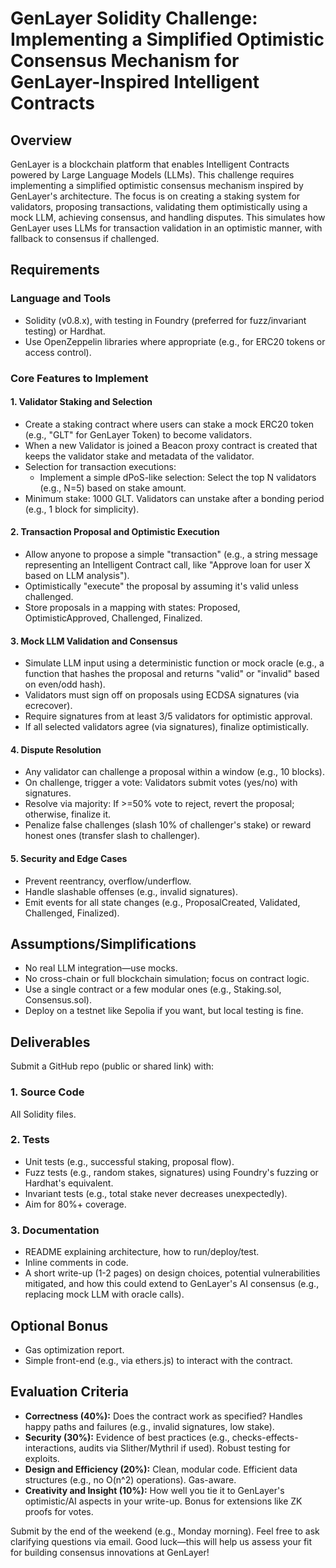 # GenLayer Solidity Challenge: Implementing a Simplified Optimistic Consensus Mechanism for GenLayer-Inspired Intelligent Contracts

## Overview

GenLayer is a blockchain platform that enables Intelligent Contracts powered by Large Language Models (LLMs). This challenge requires implementing a simplified optimistic consensus mechanism inspired by GenLayer's architecture. The focus is on creating a staking system for validators, proposing transactions, validating them optimistically using a mock LLM, achieving consensus, and handling disputes. This simulates how GenLayer uses LLMs for transaction validation in an optimistic manner, with fallback to consensus if challenged.

## Requirements

### Language and Tools
- Solidity (v0.8.x), with testing in Foundry (preferred for fuzz/invariant testing) or Hardhat.
- Use OpenZeppelin libraries where appropriate (e.g., for ERC20 tokens or access control).

### Core Features to Implement

#### 1. Validator Staking and Selection
- Create a staking contract where users can stake a mock ERC20 token (e.g., "GLT" for GenLayer Token) to become validators.
- When a new Validator is joined a Beacon proxy contract is created that keeps the validator stake and metadata of the validator.
- Selection for transaction executions:
  - Implement a simple dPoS-like selection: Select the top N validators (e.g., N=5) based on stake amount.
- Minimum stake: 1000 GLT. Validators can unstake after a bonding period (e.g., 1 block for simplicity).

#### 2. Transaction Proposal and Optimistic Execution
- Allow anyone to propose a simple "transaction" (e.g., a string message representing an Intelligent Contract call, like "Approve loan for user X based on LLM analysis").
- Optimistically "execute" the proposal by assuming it's valid unless challenged.
- Store proposals in a mapping with states: Proposed, OptimisticApproved, Challenged, Finalized.

#### 3. Mock LLM Validation and Consensus
- Simulate LLM input using a deterministic function or mock oracle (e.g., a function that hashes the proposal and returns "valid" or "invalid" based on even/odd hash).
- Validators must sign off on proposals using ECDSA signatures (via ecrecover).
- Require signatures from at least 3/5 validators for optimistic approval.
- If all selected validators agree (via signatures), finalize optimistically.

#### 4. Dispute Resolution
- Any validator can challenge a proposal within a window (e.g., 10 blocks).
- On challenge, trigger a vote: Validators submit votes (yes/no) with signatures.
- Resolve via majority: If >=50% vote to reject, revert the proposal; otherwise, finalize it.
- Penalize false challenges (slash 10% of challenger's stake) or reward honest ones (transfer slash to challenger).

#### 5. Security and Edge Cases
- Prevent reentrancy, overflow/underflow.
- Handle slashable offenses (e.g., invalid signatures).
- Emit events for all state changes (e.g., ProposalCreated, Validated, Challenged, Finalized).

## Assumptions/Simplifications
- No real LLM integration—use mocks.
- No cross-chain or full blockchain simulation; focus on contract logic.
- Use a single contract or a few modular ones (e.g., Staking.sol, Consensus.sol).
- Deploy on a testnet like Sepolia if you want, but local testing is fine.

## Deliverables

Submit a GitHub repo (public or shared link) with:

### 1. Source Code
All Solidity files.

### 2. Tests
- Unit tests (e.g., successful staking, proposal flow).
- Fuzz tests (e.g., random stakes, signatures) using Foundry's fuzzing or Hardhat's equivalent.
- Invariant tests (e.g., total stake never decreases unexpectedly).
- Aim for 80%+ coverage.

### 3. Documentation
- README explaining architecture, how to run/deploy/test.
- Inline comments in code.
- A short write-up (1-2 pages) on design choices, potential vulnerabilities mitigated, and how this could extend to GenLayer's AI consensus (e.g., replacing mock LLM with oracle calls).

## Optional Bonus
- Gas optimization report.
- Simple front-end (e.g., via ethers.js) to interact with the contract.

## Evaluation Criteria
- **Correctness (40%):** Does the contract work as specified? Handles happy paths and failures (e.g., invalid signatures, low stake).
- **Security (30%):** Evidence of best practices (e.g., checks-effects-interactions, audits via Slither/Mythril if used). Robust testing for exploits.
- **Design and Efficiency (20%):** Clean, modular code. Efficient data structures (e.g., no O(n^2) operations). Gas-aware.
- **Creativity and Insight (10%):** How well you tie it to GenLayer's optimistic/AI aspects in your write-up. Bonus for extensions like ZK proofs for votes.

Submit by the end of the weekend (e.g., Monday morning). Feel free to ask clarifying questions via email. Good luck—this will help us assess your fit for building consensus innovations at GenLayer!